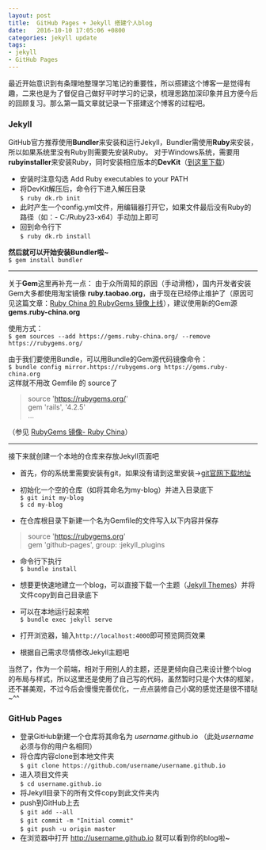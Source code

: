 ```yaml
---
layout: post
title:  GitHub Pages + Jekyll 搭建个人blog
date:   2016-10-10 17:05:06 +0800
categories: jekyll update
tags: 
- jekyll 
- GitHub Pages
---
```


最近开始意识到有条理地整理学习笔记的重要性，所以搭建这个博客一是觉得有趣，二来也是为了督促自己做好平时学习的记录，梳理思路加深印象并且方便今后的回顾复习。那么第一篇文章就记录一下搭建这个博客的过程吧。

### Jekyll

GitHub官方推荐使用**Bundler**来安装和运行Jekyll，Bundler需使用**Ruby**来安装，所以如果系统里没有Ruby则需要先安装Ruby。
对于Windows系统，需要用**rubyinstaller**来安装Ruby，同时安装相应版本的**DevKit**（[到这里下载][1]）

- 安装时注意勾选 Add Ruby executables to your PATH
- 将DevKit解压后，命令行下进入解压目录  
`$ ruby dk.rb init`
- 此时产生一个config.yml文件，用编辑器打开它，如果文件最后没有Ruby的路径（如：- C:/Ruby23-x64）手动加上即可
- 回到命令行下  
`$ ruby dk.rb install`

**然后就可以开始安装Bundler啦~**  
`$ gem install bundler`
    
    
---
关于**Gem**这里再补充一点：
由于众所周知的原因（手动滑稽），国内开发者安装Gem大多都使用淘宝镜像 **ruby.taobao.org**，由于现在已经停止维护了（原因可见这篇文章：[Ruby China 的 RubyGems 镜像上线][2]），建议使用新的Gem源 **gems.ruby-china.org**

使用方式：  
`$ gem sources --add https://gems.ruby-china.org/ --remove https://rubygems.org/`

由于我们要使用Bundle，可以用Bundle的Gem源代码镜像命令：  
`$ bundle config mirror.https://rubygems.org https://gems.ruby-china.org`  
这样就不用改 Gemfile 的 source了

> source 'https://rubygems.org/'  
> gem 'rails', '4.2.5'  
> ...

（参见 [RubyGems 镜像- Ruby China][3]）  
  

---
  
接下来就创建一个本地的仓库来存放Jekyll页面吧

- 首先，你的系统里需要安装有git，如果没有请到这里安装→[git官网下载地址][4]  
- 初始化一个空的仓库（如将其命名为my-blog）并进入目录底下  
`$ git init my-blog`  
`$ cd my-blog`

- 在仓库根目录下新建一个名为Gemfile的文件写入以下内容并保存  

> source 'https://rubygems.org'  
> gem 'github-pages', group: :jekyll_plugins

- 命令行下执行  
`$ bundle install`

- 想要更快速地建立一个blog，可以直接下载一个主题（[Jekyll Themes][5]）并将文件copy到自己目录底下
- 可以在本地运行起来啦  
`$ bundle exec jekyll serve`
- 打开浏览器，输入`http://localhost:4000`即可预览网页效果
- 根据自己需求尽情修改Jekyll主题吧

当然了，作为一个前端，相对于用别人的主题，还是更倾向自己来设计整个blog的布局与样式，所以这里还是使用了自己写的代码，虽然暂时只是个大体的框架，还不甚美观，不过今后会慢慢完善优化，一点点装修自己小窝的感觉还是很不错哒~^^


### GitHub Pages

- 登录GitHub新建一个仓库将其命名为 *username*.github.io （此处*username*必须与你的用户名相同）
- 将仓库内容clone到本地文件夹  
`$ git clone https://github.com/username/username.github.io`
- 进入项目文件夹  
`$ cd username.github.io`
- 将Jekyll目录下的所有文件copy到此文件夹内
- push到GitHub上去  
`$ git add --all`  
`$ git commit -m "Initial commit"`  
`$ git push -u origin master`  
- 在浏览器中打开 http://username.github.io 就可以看到你的blog啦~




[1]: http://rubyinstaller.org/downloads/
[2]: https://ruby-china.org/topics/29250
[3]: https://gems.ruby-china.org/
[4]: https://git-scm.com/downloads
[5]: http://jekyllthemes.org/